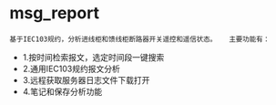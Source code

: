 # msg_report
	基于IEC103规约，分析进线柜和馈线柜断路器开关遥控和遥信状态。	主要功能有：
- 1.按时间检索报文，选定时间段一键搜索
- 2.通用IEC103规约报文分析
- 3.远程获取服务器日志文件下载打开
- 4.笔记和保存分析功能
  
